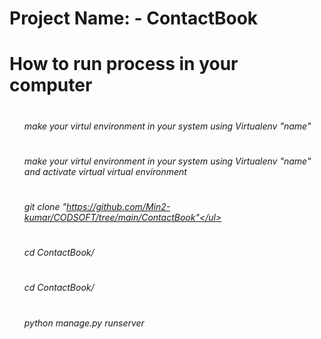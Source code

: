 # Project Name: - ContactBook
# How to run process in your computer
# <h6><ul>make your virtul environment in your system using Virtualenv "name"</ul></h6>
# <h6><ul>make your virtul environment in your system using Virtualenv "name" and activate virtual virtual environment</ul></h6>
# <h6><ul>git clone "https://github.com/Min2-kumar/CODSOFT/tree/main/ContactBook"</ul></h6>
# <h6><ul>cd ContactBook/</ul></h6>
# <h6><ul>cd ContactBook/</ul></h6>
# <h6><ul>python manage.py runserver</ul></h6>
